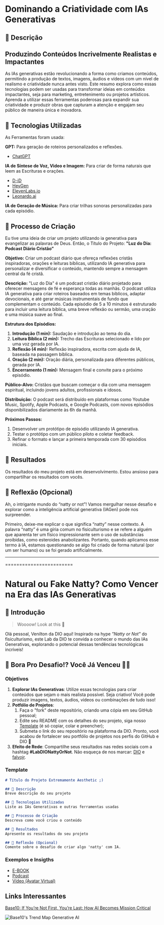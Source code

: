 # Dominando a Criatividade com IAs Generativas

## 📒 Descrição
## Produzindo Conteúdos Incrivelmente Realistas e Impactantes

As IAs generativas estão revolucionando a forma como criamos conteúdos, permitindo a produção de textos, imagens, áudios e vídeos com um nível de realismo e criatividade nunca antes visto. Este resumo explora como essas tecnologias podem ser usadas para transformar ideias em conteúdos impactantes, seja para marketing, entretenimento ou projetos artísticos. Aprenda a utilizar essas ferramentas poderosas para expandir sua criatividade e produzir obras que capturam a atenção e engajam seu público de maneira única e inovadora.

## 🤖 Tecnologias Utilizadas

As Ferramentas foram usada:

**GPT:** Para geração de roteiros personalizados e reflexões.
- [ChatGPT](https://chatgpt.com)
 
**IA de Síntese de Voz, Video e Imagem:** Para criar de forma naturais que leem as Escrituras e orações.
- [D-iD](https://www.d-id.com/)
- [HeyGen](https://app.heygen.com/)
- [ElevenLabs.io](https://elevenlabs.io/)
- [Leonardo.ai](https://leonardo.ai/)

**IA de Geração de Música:** Para criar trilhas sonoras personalizadas para cada episódio.


## 🧐 Processo de Criação

Eu tive uma ideia de criar um projeto utilizando ia generativa para evangelizar as palavras de Deus.
Então, o Título do Projeto: **"Luz do Dia: Podcast Diário Cristão"**

**Objetivo:** Criar um podcast diário que ofereça reflexões cristãs inspiradoras, orações e leituras bíblicas, utilizando IA generativa para personalizar e diversificar o conteúdo, mantendo sempre a mensagem central da fé cristã.

**Descrição:** "Luz do Dia" é um podcast cristão diário projetado para oferecer mensagens de fé e esperança todas as manhãs. O podcast utiliza IA generativa para criar roteiros baseados em temas bíblicos, adaptar devocionais, e até gerar músicas instrumentais de fundo que complementam o conteúdo. Cada episódio de 5 a 10 minutos é estruturado para incluir uma leitura bíblica, uma breve reflexão ou sermão, uma oração e uma música suave ao final.

**Estrutura dos Episódios:**
1. **Introdução (1 min):** Saudação e introdução ao tema do dia.
2. **Leitura Bíblica (2 min):** Trecho das Escrituras selecionado e lido por uma voz gerada por IA.
3. **Reflexão (4 min):** Reflexão inspiradora, escrita com ajuda de IA, baseada na passagem bíblica.
4. **Oração (2 min):** Oração diária, personalizada para diferentes públicos, gerada por IA.
5. **Encerramento (1 min):** Mensagem final e convite para o próximo episódio.

**Público-Alvo:**
Cristãos que buscam começar o dia com uma mensagem espiritual, incluindo jovens adultos, profissionais e idosos.

**Distribuição:**
O podcast será distribuído em plataformas como Youtube Music, Spotify, Apple Podcasts, e Google Podcasts, com novos episódios disponibilizados diariamente às 6h da manhã.

**Próximos Passos:**
1. Desenvolver um protótipo de episódio utilizando IA generativa.
2. Testar o protótipo com um público piloto e coletar feedback.
3. Refinar o formato e lançar a primeira temporada com 30 episódios iniciais.

## 🚀 Resultados

Os resultados do meu projeto está em desenvolvimento. Estou ansioso para compartilhar os resultados com vocês.


## 💭 Reflexão (Opcional)

Ah, o intrigante mundo do “natty or not”! Vamos mergulhar nesse desafio e explorar como a inteligência artificial generativa (IAGen) pode nos surpreender.

Primeiro, deixe-me explicar o que significa “natty” nesse contexto. A palavra “natty” é uma gíria comum no fisiculturismo e se refere a alguém que aparenta ter um físico impressionante sem o uso de substâncias proibidas, como esteroides anabolizantes. Portanto, quando aplicamos esse termo à IA, estamos questionando se algo foi criado de forma natural (por um ser humano) ou se foi gerado artificialmente.

-----------------------------------
========================

# Natural ou Fake Natty? Como Vencer na Era das IAs Generativas

## 🚀 Introdução

> Woooow! Look at this 👀

Olá pessoal, Venilton da DIO aqui! Inspirado na hype _"Natty or Not"_ do fisiculturismo, este Lab da DIO te convida a conhecer o mundo das IAs Generativas, explorando o potencial dessas tendências tecnológicas incríveis!

## 🎯 Bora Pro Desafio!? Você Já Venceu 💪🤓

### Objetivos

1. **Explorar IAs Generativas**: Utilize essas tecnologias para criar conteúdos que sejam o mais realista possível. Seja criativo! Você pode produzir imagens, textos, áudios, vídeos ou combinações de tudo isso!
1. **Potfólio de Projetos**:
    1. Faça o "fork" deste repositório, criando uma cópia em seu GitHub pessoal;
    2. Edite seu README com os detalhes do seu projeto, siga nosso [Template](#template) (é só copiar, colar e preencher);
    3. Submeta o link do seu repositório na plataforma da DIO. Pronto, você acabou de fortalecer seu portfólio de projetos nos perfis do GitHub e DIO 🚀
1. **Efeito de Rede**: Compartilhe seus resultados nas redes sociais com a hashtag **#LabDIONattyOrNot**. Não esqueça de nos marcar: [DIO](https://www.linkedin.com/school/dio-makethechange) e [falvojr](https://www.linkedin.com/in/falvojr).

### Template

```markdown
# Título do Projeto Extremamente Aesthetic ;)

## 📒 Descrição
Breve descrição do seu projeto

## 🤖 Tecnologias Utilizadas
Liste as IAs Generativas e outras ferramentas usadas

## 🧐 Processo de Criação
Descreva como você criou o conteúdo

## 🚀 Resultados
Apresente os resultados do seu projeto

## 💭 Reflexão (Opcional)
Comente sobre o desafio de criar algo 'natty' com IA.
```

### Exemplos e Insigths

- [E-BOOK](/exemplos/E-BOOK.md)
- [Podcast](/exemplos/PODCAST.md)
- [Vídeo (Avatar Virtual)](/exemplos/VIDEO.md)

## Links Interessantes

[Base10: If You’re Not First, You’re Last: How AI Becomes Mission Critical](https://base10.vc/post/generative-ai-mission-critical/)

![Base10's Trend Map Generative AI](https://github.com/digitalinnovationone/lab-natty-or-not/assets/730492/f4df26e8-f8f7-4419-8252-c69d73ea930c)
